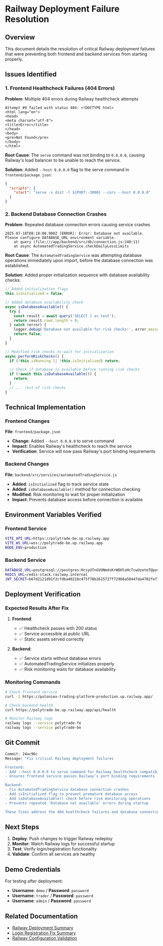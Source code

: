 # Railway Deployment Failure Resolution

## Overview

This document details the resolution of critical Railway deployment failures that were preventing both frontend and backend services from starting properly.

## Issues Identified

### 1. Frontend Healthcheck Failures (404 Errors)

**Problem**: Multiple 404 errors during Railway healthcheck attempts

```
Attempt #9 failed with status 404: <!DOCTYPE html>
<html lang="en">
<head>
<meta charset="utf-8">
<title>Error</title>
</head>
<body>
<pre>Not Found</pre>
</body>
</html>
```

**Root Cause**: The `serve` command was not binding to `0.0.0.0`, causing Railway's load balancer to be unable to reach the service.

**Solution**: Added `--host 0.0.0.0` flag to the serve command in `frontend/package.json`:

```json
{
  "scripts": {
    "start": "serve -s dist -l ${PORT:-3000} --cors --host 0.0.0.0"
  }
}
```

### 2. Backend Database Connection Crashes

**Problem**: Repeated database connection errors causing service crashes

```
2025-07-18T08:18:00.900Z [ERROR]: Error: Database not available. Please configure DATABASE_URL environment variable.
    at query (file:///app/backend/src/db/connection.js:240:11)
    at async AutomatedTradingService.checkDailyLossLimits
```

**Root Cause**: The `AutomatedTradingService` was attempting database operations immediately upon import, before the database connection was established.

**Solution**: Added proper initialization sequence with database availability checks:

```javascript
// Added initialization flags
this.isInitialized = false;

// Added database availability check
async isDatabaseAvailable() {
  try {
    const result = await query('SELECT 1 as test');
    return result.rows.length > 0;
  } catch (error) {
    logger.debug('Database not available for risk checks:', error.message);
    return false;
  }
}

// Modified risk checks to wait for initialization
async performRiskChecks() {
  if (!this.isRunning || !this.isInitialized) return;

  // Check if database is available before running risk checks
  if (!await this.isDatabaseAvailable()) {
    return;
  }
  // ... rest of risk checks
}
```

## Technical Implementation

### Frontend Changes

**File**: `frontend/package.json`

- **Change**: Added `--host 0.0.0.0` to serve command
- **Impact**: Enables Railway's healthcheck to reach the service
- **Verification**: Service will now pass Railway's port binding requirements

### Backend Changes

**File**: `backend/src/services/automatedTradingService.js`

- **Added**: `isInitialized` flag to track service state
- **Added**: `isDatabaseAvailable()` method for connection checking
- **Modified**: Risk monitoring to wait for proper initialization
- **Impact**: Prevents database access before connection is available

## Environment Variables Verified

### Frontend Service

```bash
VITE_API_URL=https://polytrade-be.up.railway.app
VITE_WS_URL=wss://polytrade-be.up.railway.app
NODE_ENV=production
```

### Backend Service

```bash
DATABASE_URL=postgresql://postgres:HcsyUTnGVUNmdsKrWDHloHcTcwUzeteT@postgres.railway.internal:5432/railway
REDIS_URL=redis-stack.railway.internal
JWT_SECRET=b67d2121d91f2cfdba40218c475f78b2615727f72968a50447da4702fef1682b
```

## Deployment Verification

### Expected Results After Fix

1. **Frontend**:
   - ✅ Healthcheck passes with 200 status
   - ✅ Service accessible at public URL
   - ✅ Static assets served correctly

2. **Backend**:
   - ✅ Service starts without database errors
   - ✅ AutomatedTradingService initializes properly
   - ✅ Risk monitoring waits for database availability

### Monitoring Commands

```bash
# Check frontend service
curl -I https://poloniex-trading-platform-production.up.railway.app/

# Check backend health
curl https://polytrade-be.up.railway.app/api/health

# Monitor Railway logs
railway logs --service polytrade-fe
railway logs --service polytrade-be
```

## Git Commit

```bash
Commit: 24ac96c
Message: "Fix critical Railway deployment failures

Frontend:
- Add --host 0.0.0.0 to serve command for Railway healthcheck compatibility
- Ensures frontend service passes Railway's port binding requirements

Backend:
- Fix AutomatedTradingService database connection crashes
- Add isInitialized flag to prevent premature database access
- Add isDatabaseAvailable() check before risk monitoring operations
- Prevents repeated 'Database not available' errors during startup

These fixes address the 404 healthcheck failures and database connection errors shown in Railway logs."
```

## Next Steps

1. **Deploy**: Push changes to trigger Railway redeploy
2. **Monitor**: Watch Railway logs for successful startup
3. **Test**: Verify login/registration functionality
4. **Validate**: Confirm all services are healthy

## Demo Credentials

For testing after deployment:

- **Username**: `demo` / **Password**: `password`
- **Username**: `trader` / **Password**: `password`
- **Username**: `admin` / **Password**: `password`

## Related Documentation

- [Railway Deployment Summary](./RAILWAY_DEPLOYMENT_SUMMARY.md)
- [Login Registration Fix Summary](./LOGIN_REGISTRATION_FIX_SUMMARY.md)
- [Railway Configuration Validation](./RAILWAY_CONFIG_VALIDATION_REPORT.md)
